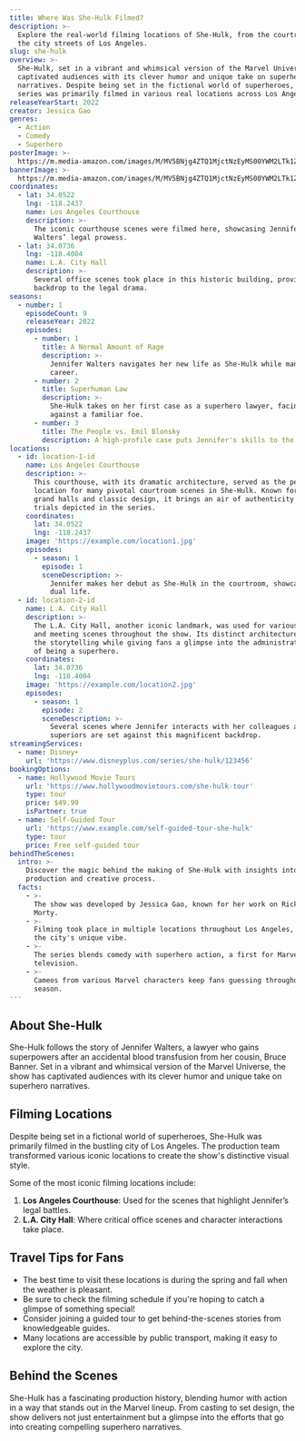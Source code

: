 ```yaml
---
title: Where Was She-Hulk Filmed?
description: >-
  Explore the real-world filming locations of She-Hulk, from the courtroom to
  the city streets of Los Angeles.
slug: she-hulk
overview: >-
  She-Hulk, set in a vibrant and whimsical version of the Marvel Universe, has
  captivated audiences with its clever humor and unique take on superhero
  narratives. Despite being set in the fictional world of superheroes, the
  series was primarily filmed in various real locations across Los Angeles.
releaseYearStart: 2022
creator: Jessica Gao
genres:
  - Action
  - Comedy
  - Superhero
posterImage: >-
  https://m.media-amazon.com/images/M/MV5BNjg4ZTQ1MjctNzEyMS00YWM2LTk1ZTQtNDU3ZDJjNjhhMDhkXkEyXkFqcGc@._V1_SX300.jpg
bannerImage: >-
  https://m.media-amazon.com/images/M/MV5BNjg4ZTQ1MjctNzEyMS00YWM2LTk1ZTQtNDU3ZDJjNjhhMDhkXkEyXkFqcGc@._V1_SX300.jpg
coordinates:
  - lat: 34.0522
    lng: -118.2437
    name: Los Angeles Courthouse
    description: >-
      The iconic courthouse scenes were filmed here, showcasing Jennifer
      Walters’ legal prowess.
  - lat: 34.0736
    lng: -118.4004
    name: L.A. City Hall
    description: >-
      Several office scenes took place in this historic building, providing a
      backdrop to the legal drama.
seasons:
  - number: 1
    episodeCount: 9
    releaseYear: 2022
    episodes:
      - number: 1
        title: A Normal Amount of Rage
        description: >-
          Jennifer Walters navigates her new life as She-Hulk while managing her
          career.
      - number: 2
        title: Superhuman Law
        description: >-
          She-Hulk takes on her first case as a superhero lawyer, facing off
          against a familiar foe.
      - number: 3
        title: The People vs. Emil Blonsky
        description: A high-profile case puts Jennifer's skills to the ultimate test.
locations:
  - id: location-1-id
    name: Los Angeles Courthouse
    description: >-
      This courthouse, with its dramatic architecture, served as the perfect
      location for many pivotal courtroom scenes in She-Hulk. Known for its
      grand halls and classic design, it brings an air of authenticity to the
      trials depicted in the series.
    coordinates:
      lat: 34.0522
      lng: -118.2437
    image: 'https://example.com/location1.jpg'
    episodes:
      - season: 1
        episode: 1
        sceneDescription: >-
          Jennifer makes her debut as She-Hulk in the courtroom, showcasing her
          dual life.
  - id: location-2-id
    name: L.A. City Hall
    description: >-
      The L.A. City Hall, another iconic landmark, was used for various office
      and meeting scenes throughout the show. Its distinct architecture enhances
      the storytelling while giving fans a glimpse into the administrative side
      of being a superhero.
    coordinates:
      lat: 34.0736
      lng: -118.4004
    image: 'https://example.com/location2.jpg'
    episodes:
      - season: 1
        episode: 2
        sceneDescription: >-
          Several scenes where Jennifer interacts with her colleagues and
          superiors are set against this magnificent backdrop.
streamingServices:
  - name: Disney+
    url: 'https://www.disneyplus.com/series/she-hulk/123456'
bookingOptions:
  - name: Hollywood Movie Tours
    url: 'https://www.hollywoodmovietours.com/she-hulk-tour'
    type: tour
    price: $49.99
    isPartner: true
  - name: Self-Guided Tour
    url: 'https://www.example.com/self-guided-tour-she-hulk'
    type: tour
    price: Free self-guided tour
behindTheScenes:
  intro: >-
    Discover the magic behind the making of She-Hulk with insights into its
    production and creative process.
  facts:
    - >-
      The show was developed by Jessica Gao, known for her work on Rick and
      Morty.
    - >-
      Filming took place in multiple locations throughout Los Angeles, capturing
      the city's unique vibe.
    - >-
      The series blends comedy with superhero action, a first for Marvel
      television.
    - >-
      Cameos from various Marvel characters keep fans guessing throughout the
      season.
---
```


## About She-Hulk

She-Hulk follows the story of Jennifer Walters, a lawyer who gains superpowers after an accidental blood transfusion from her cousin, Bruce Banner. Set in a vibrant and whimsical version of the Marvel Universe, the show has captivated audiences with its clever humor and unique take on superhero narratives. 

## Filming Locations

Despite being set in a fictional world of superheroes, She-Hulk was primarily filmed in the bustling city of Los Angeles. The production team transformed various iconic locations to create the show's distinctive visual style.

Some of the most iconic filming locations include:

1. **Los Angeles Courthouse**: Used for the scenes that highlight Jennifer’s legal battles.
2. **L.A. City Hall**: Where critical office scenes and character interactions take place.

## Travel Tips for Fans

- The best time to visit these locations is during the spring and fall when the weather is pleasant.
- Be sure to check the filming schedule if you're hoping to catch a glimpse of something special!
- Consider joining a guided tour to get behind-the-scenes stories from knowledgeable guides.
- Many locations are accessible by public transport, making it easy to explore the city.

## Behind the Scenes

She-Hulk has a fascinating production history, blending humor with action in a way that stands out in the Marvel lineup. From casting to set design, the show delivers not just entertainment but a glimpse into the efforts that go into creating compelling superhero narratives.
